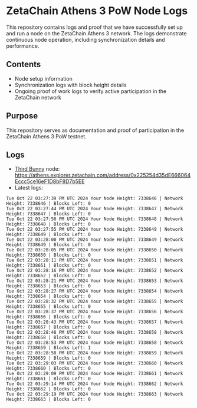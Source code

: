 # ZetaChain Athens 3 PoW Node Logs
This repository contains logs and proof that we have successfully set up and run a node on the ZetaChain Athens 3 network. The logs demonstrate continuous node operation, including synchronization details and performance.

## Contents
- Node setup information
- Synchronization logs with block height details
- Ongoing proof of work logs to verify active participation in the ZetaChain network

## Purpose
This repository serves as documentation and proof of participation in the ZetaChain Athens 3 PoW testnet.

## Logs

- [Third Bunny](https://thirdbunny.xyz/) node: https://athens.explorer.zetachain.com/address/0x225254d35dE666064Eccc5ce16eF1D8bF8D7b5EE
- Latest logs:
```
Tue Oct 22 03:27:39 PM UTC 2024 Your Node Height: 7338646 | Network Height: 7338646 | Blocks Left: 0
Tue Oct 22 03:27:44 PM UTC 2024 Your Node Height: 7338647 | Network Height: 7338647 | Blocks Left: 0
Tue Oct 22 03:27:50 PM UTC 2024 Your Node Height: 7338648 | Network Height: 7338648 | Blocks Left: 0
Tue Oct 22 03:27:55 PM UTC 2024 Your Node Height: 7338649 | Network Height: 7338649 | Blocks Left: 0
Tue Oct 22 03:28:00 PM UTC 2024 Your Node Height: 7338649 | Network Height: 7338649 | Blocks Left: 0
Tue Oct 22 03:28:05 PM UTC 2024 Your Node Height: 7338650 | Network Height: 7338650 | Blocks Left: 0
Tue Oct 22 03:28:11 PM UTC 2024 Your Node Height: 7338651 | Network Height: 7338651 | Blocks Left: 0
Tue Oct 22 03:28:16 PM UTC 2024 Your Node Height: 7338652 | Network Height: 7338652 | Blocks Left: 0
Tue Oct 22 03:28:21 PM UTC 2024 Your Node Height: 7338653 | Network Height: 7338653 | Blocks Left: 0
Tue Oct 22 03:28:27 PM UTC 2024 Your Node Height: 7338654 | Network Height: 7338654 | Blocks Left: 0
Tue Oct 22 03:28:32 PM UTC 2024 Your Node Height: 7338655 | Network Height: 7338655 | Blocks Left: 0
Tue Oct 22 03:28:37 PM UTC 2024 Your Node Height: 7338656 | Network Height: 7338656 | Blocks Left: 0
Tue Oct 22 03:28:43 PM UTC 2024 Your Node Height: 7338657 | Network Height: 7338657 | Blocks Left: 0
Tue Oct 22 03:28:48 PM UTC 2024 Your Node Height: 7338658 | Network Height: 7338658 | Blocks Left: 0
Tue Oct 22 03:28:53 PM UTC 2024 Your Node Height: 7338658 | Network Height: 7338659 | Blocks Left: 1
Tue Oct 22 03:28:58 PM UTC 2024 Your Node Height: 7338659 | Network Height: 7338659 | Blocks Left: 0
Tue Oct 22 03:29:03 PM UTC 2024 Your Node Height: 7338660 | Network Height: 7338660 | Blocks Left: 0
Tue Oct 22 03:29:09 PM UTC 2024 Your Node Height: 7338661 | Network Height: 7338661 | Blocks Left: 0
Tue Oct 22 03:29:14 PM UTC 2024 Your Node Height: 7338662 | Network Height: 7338662 | Blocks Left: 0
Tue Oct 22 03:29:19 PM UTC 2024 Your Node Height: 7338663 | Network Height: 7338663 | Blocks Left: 0
```
